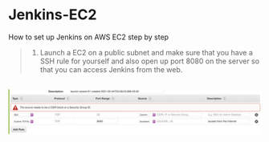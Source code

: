 # Jenkins-EC2
How to set up Jenkins on AWS EC2 step by step 


> 1. Launch a EC2 on a public subnet and make sure that you have a SSH rule for yourself and also open up port 8080 on the server so that you can access Jenkins from the web.

<br>
<img src= "imgs/sg.png">
